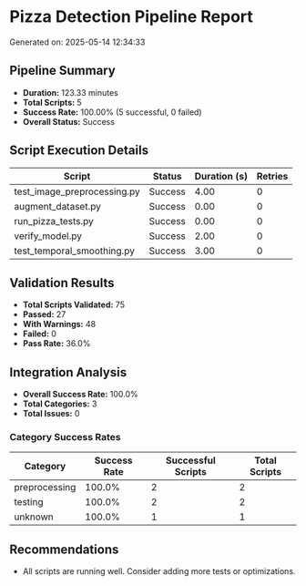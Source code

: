 # Pizza Detection Pipeline Report

Generated on: 2025-05-14 12:34:33

## Pipeline Summary

- **Duration:** 123.33 minutes
- **Total Scripts:** 5
- **Success Rate:** 100.00% (5 successful, 0 failed)
- **Overall Status:** Success

## Script Execution Details

| Script | Status | Duration (s) | Retries |
|--------|--------|--------------|---------|
| test_image_preprocessing.py | Success | 4.00 | 0 |
| augment_dataset.py | Success | 0.00 | 0 |
| run_pizza_tests.py | Success | 0.00 | 0 |
| verify_model.py | Success | 2.00 | 0 |
| test_temporal_smoothing.py | Success | 3.00 | 0 |

## Validation Results

- **Total Scripts Validated:** 75
- **Passed:** 27
- **With Warnings:** 48
- **Failed:** 0
- **Pass Rate:** 36.0%


## Integration Analysis

- **Overall Success Rate:** 100.0%
- **Total Categories:** 3
- **Total Issues:** 0

### Category Success Rates

| Category | Success Rate | Successful Scripts | Total Scripts |
|----------|--------------|-------------------|---------------|
| preprocessing | 100.0% | 2 | 2 |
| testing | 100.0% | 2 | 2 |
| unknown | 100.0% | 1 | 1 |

## Recommendations

- All scripts are running well. Consider adding more tests or optimizations.
